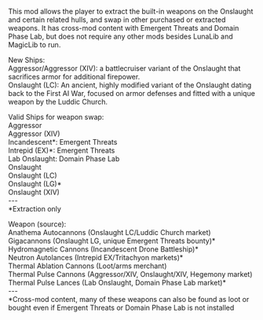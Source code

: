 This mod allows the player to extract the built-in weapons on the Onslaught and certain related hulls, and swap in other purchased or extracted weapons. It has cross-mod content with Emergent Threats and Domain Phase Lab, but does not require any other mods besides LunaLib and MagicLib to run.  

New Ships:  
Aggressor/Aggressor (XIV): a battlecruiser variant of the Onslaught that sacrifices armor for additional firepower.  
Onslaught (LC): An ancient, highly modified variant of the Onslaught dating back to the First AI War, focused on armor defenses and fitted with a unique weapon by the Luddic Church.  

Valid Ships for weapon swap:  
Aggressor  
Aggressor (XIV)  
Incandescent\*: Emergent Threats  
Intrepid (EX)\*: Emergent Threats  
Lab Onslaught: Domain Phase Lab  
Onslaught  
Onslaught (LC)  
Onslaught (LG)\*  
Onslaught (XIV)  
\---  
\*Extraction only  

Weapon (source):  
Anathema Autocannons (Onslaught LC/Luddic Church market)  
Gigacannons (Onslaught LG, unique Emergent Threats bounty)\*  
Hydromagnetic Cannons (Incandescent Drone Battleship)\*  
Neutron Autolances (Intrepid EX/Tritachyon markets)\*  
Thermal Ablation Cannons (Loot/arms merchant)  
Thermal Pulse Cannons (Aggressor/XIV, Onslaught/XIV, Hegemony market)  
Thermal Pulse Lances (Lab Onslaught, Domain Phase Lab market)\*  
\---  
\*Cross-mod content, many of these weapons can also be found as loot or bought even if Emergent Threats or Domain Phase Lab is not installed  
